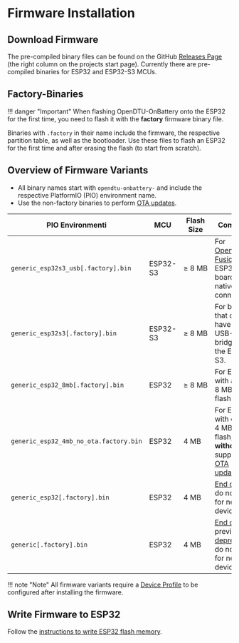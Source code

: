 # Firmware Installation

## Download Firmware

The pre-compiled binary files can be found on the GitHub [Releases
Page](https://github.com/helgeerbe/OpenDTU-OnBattery/releases) (the right
column on the projects start page). Currently there are pre-compiled binaries
for ESP32 and ESP32-S3 MCUs.

## Factory-Binaries

!!! danger "Important"
    When flashing OpenDTU-OnBattery onto the ESP32 for the first time, you need
    to flash it with the **factory** firmware binary file.

Binaries with `.factory` in their name include the firmware, the respective
partition table, as well as the bootloader. Use these files to flash an ESP32
for the first time and after erasing the flash (to start from scratch).

## Overview of Firmware Variants

* All binary names start with `opendtu-onbattery-` and include the respective
  PlatformIO (PIO) environment name.
* Use the non-factory binaries to perform [OTA updates](update.md).

| PIO Environmenti                       | MCU      | Flash Size          | Comment     |
| -------------------------------------- | -------- | ------------------- | ----------- |
| `generic_esp32s3_usb[.factory].bin`    | ESP32-S3 | &ge;&nbsp;8&nbsp;MB | For [OpenDTU Fusion](../3rd_party/opendtu_fusion.md) and ESP32-S3 boards with native USB connection. |
| `generic_esp32s3[.factory].bin`        | ESP32-S3 | &ge;&nbsp;8&nbsp;MB | For boards that only have a USB-UART bridge to the ESP32-S3. |
| `generic_esp32_8mb[.factory].bin`      | ESP32    | &ge;&nbsp;8&nbsp;MB | For ESP32 with at least 8&nbsp;MB of flash. |
| `generic_esp32_4mb_no_ota.factory.bin` | ESP32    | 4&nbsp;MB           | For ESP32 with only 4&nbsp;MB of flash, **without** support for [OTA updates](update.md). |
| `generic_esp32[.factory].bin`          | ESP32    | 4&nbsp;MB           | [End of Life](howto/upgrade_8mb.md#background), do not use for new devices. |
| `generic[.factory].bin`                | ESP32    | 4&nbsp;MB           | [End of Life](howto/upgrade_8mb.md#background), previously [deprecated](howto/migrate_generic.md), do not use for new devices. |

!!! note "Note"
    All firmware variants require a [Device Profile](device_profiles.md) to be
    configured after installing the firmware.

## Write Firmware to ESP32

Follow the [instructions to write ESP32 flash memory](flash_esp.md).
